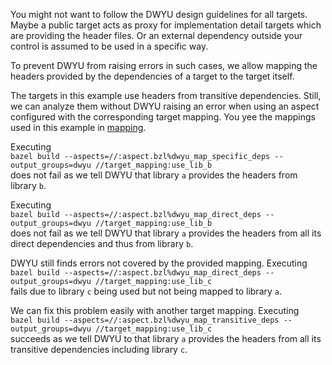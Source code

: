 You might not want to follow the DWYU design guidelines for all targets.
Maybe a public target acts as proxy for implementation detail targets which are providing the header files.
Or an external dependency outside your control is assumed to be used in a specific way.

To prevent DWYU from raising errors in such cases, we allow mapping the headers provided by the dependencies of a target to the target itself.

The targets in this example use headers from transitive dependencies.
Still, we can analyze them without DWYU raising an error when using an aspect configured with the corresponding target mapping.
You yee the mappings used in this example in [mapping](./mapping/BUILD).

Executing <br>
`bazel build --aspects=//:aspect.bzl%dwyu_map_specific_deps --output_groups=dwyu //target_mapping:use_lib_b` <br>
does not fail as we tell DWYU that library `a` provides the headers from library `b`.

Executing <br>
`bazel build --aspects=//:aspect.bzl%dwyu_map_direct_deps --output_groups=dwyu //target_mapping:use_lib_b` <br>
does not fail as we tell DWYU that library `a` provides the headers from all its direct dependencies and thus from library `b`.

DWYU still finds errors not covered by the provided mapping.
Executing <br>
`bazel build --aspects=//:aspect.bzl%dwyu_map_direct_deps --output_groups=dwyu //target_mapping:use_lib_c` <br>
fails due to library `c` being used but not being mapped to library `a`.

We can fix this problem easily with another target mapping.
Executing <br>
`bazel build --aspects=//:aspect.bzl%dwyu_map_transitive_deps --output_groups=dwyu //target_mapping:use_lib_c` <br>
succeeds as we tell DWYU to that library `a` provides the headers from all its transitive dependencies including library `c`.
